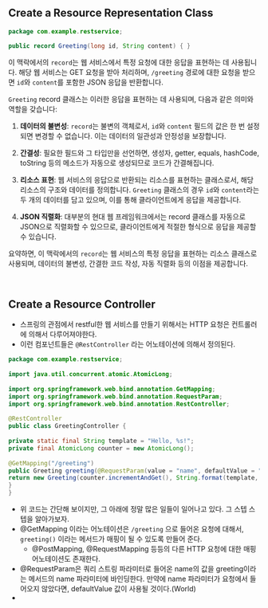 ## Create a Resource Representation Class

```java
package com.example.restservice; 

public record Greeting(long id, String content) { }
```

이 맥락에서의 `record`는 웹 서비스에서 특정 요청에 대한 응답을 표현하는 데 사용됩니다. 해당 웹 서비스는 GET 요청을 받아 처리하며, `/greeting` 경로에 대한 요청을 받으면 `id`와 `content`를 포함한 JSON 응답을 반환합니다.

`Greeting` record 클래스는 이러한 응답을 표현하는 데 사용되며, 다음과 같은 의미와 역할을 갖습니다:

1. **데이터의 불변성**: `record`는 불변의 객체로서, `id`와 `content` 필드의 값은 한 번 설정되면 변경할 수 없습니다. 이는 데이터의 일관성과 안정성을 보장합니다.
    
2. **간결성**: 필요한 필드와 그 타입만을 선언하면, 생성자, getter, equals, hashCode, toString 등의 메소드가 자동으로 생성되므로 코드가 간결해집니다.
    
3. **리소스 표현**: 웹 서비스의 응답으로 반환되는 리소스를 표현하는 클래스로서, 해당 리소스의 구조와 데이터를 정의합니다. `Greeting` 클래스의 경우 `id`와 `content`라는 두 개의 데이터를 담고 있으며, 이를 통해 클라이언트에게 응답을 제공합니다.
    
4. **JSON 직렬화**: 대부분의 현대 웹 프레임워크에서는 record 클래스를 자동으로 JSON으로 직렬화할 수 있으므로, 클라이언트에게 적절한 형식으로 응답을 제공할 수 있습니다.
    

요약하면, 이 맥락에서의 `record`는 웹 서비스의 특정 응답을 표현하는 리소스 클래스로 사용되며, 데이터의 불변성, 간결한 코드 작성, 자동 직렬화 등의 이점을 제공합니다.

<br>

## Create a Resource Controller

- 스프링의 관점에서 restful한 웹 서비스를 만들기 위해서는 HTTP 요청은 컨트롤러에 의해서 다루어져야한다. 
- 이런 컴포넌트들은 `@RestController` 라는 어노테이션에 의해서 정의된다. 

```java
package com.example.restservice;  
  
import java.util.concurrent.atomic.AtomicLong;  
  
import org.springframework.web.bind.annotation.GetMapping;  
import org.springframework.web.bind.annotation.RequestParam;  
import org.springframework.web.bind.annotation.RestController;  
  
@RestController  
public class GreetingController {  
  
private static final String template = "Hello, %s!";  
private final AtomicLong counter = new AtomicLong();  
  
@GetMapping("/greeting")  
public Greeting greeting(@RequestParam(value = "name", defaultValue = "World") String name){  
return new Greeting(counter.incrementAndGet(), String.format(template, name));  
}  
}
```

- 위 코드는 간단해 보이지만, 그 아래에 정말 많은 일들이 일어나고 있다. 그 스텝 스텝을 알아가보자. 
- @GetMapping 이라는 어노테이션은 `/greeting` 으로 들어온 요청에 대해서, `greeting()` 이라는 메서드가 매핑이 될 수 있도록 만들어 준다. 
	- @PostMapping, @RequestMapping 등등의 다른 HTTP 요청에 대한 매핑 어노테이션도 존재한다. 
- @RequestParam은 쿼리 스트링 파라미터로 들어온 name의 값을 greeting이라는 메서드의 name 파라미터에 바인딩한다. 만약에 name 파라미터가 요청에서 들어오지 않았다면, defaultValue 값이 사용될 것이다.(World)
- 